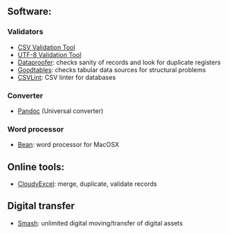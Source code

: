 ## Software:

### Validators
* [CSV Validation Tool](https://github.com/digital-preservation/csv-validator)
* [UTF-8 Validation Tool](https://github.com/digital-preservation/utf8-validator)
* [Dataproofer](https://github.com/dataproofer/Dataproofer): checks sanity of records and look for duplicate registers
* [Goodtables](http://try.goodtables.io/): checks tabular data sources for structural problems
* [CSVLint](http://csvlint.io/): CSV linter for databases
### Converter
* [Pandoc](https://github.com/jgm/pandoc/releases/tag/2.2.1) (Universal converter)

### Word processor
* [Bean](http://www.bean-osx.com/Bean.html): word processor for MacOSX

## Online tools:
* [CloudyExcel](http://www.cloudyexcel.com/compare-excel/): merge, duplicate, validate records

## Digital transfer
* [Smash](https://www.fromsmash.com/): unlimited digital moving/transfer of digital assets